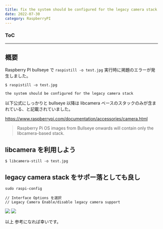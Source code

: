 ```yaml
---
title: fix the system should be configured for the legacy camera stack
date: 2022-07-30
category: RaspberryPI
---
```


<div class="toc">
<div class="toc-content">
<h3 class="menu-label">ToC</h3>
<!-- toc -->
</div>
</div>

---

## 概要

Raspberry PI bullseye で `raspistill -o test.jpg` 実行時に掲題のエラーが発生しました。

```
$ raspistill -o test.jpg

the system should be configured for the legacy camera stack
```

以下公式にしっかりと bullseye 以降は libcamera ベースのスタックのみが含まれている、と記載されていました。

https://www.raspberrypi.com/documentation/accessories/camera.html

> Raspberry Pi OS images from Bullseye onwards will contain only the libcamera-based stack.

## libcamera を利用しよう

```
$ libcamera-still -o test.jpg
```

## legacy camera stack をサポー落としても良し

```
sudo raspi-config

// Interface Options を選択
// Legacy Camera Enable/disable legacy camera support
```

![](https://i.imgur.com/pK0JFjt.png)
![](https://i.imgur.com/phPcr6m.png)

以上
参考になれば幸いです。
